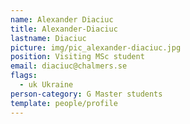 ```yaml
---
name: Alexander Diaciuc
title: Alexander-Diaciuc
lastname: Diaciuc
picture: img/pic_alexander-diaciuc.jpg
position: Visiting MSc student
email: diaciuc@chalmers.se
flags:
  - uk Ukraine
person-category: G Master students
template: people/profile
---
```

